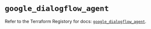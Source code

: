 # `google_dialogflow_agent`

Refer to the Terraform Registory for docs: [`google_dialogflow_agent`](https://registry.terraform.io/providers/hashicorp/google/4.63.0/docs/resources/dialogflow_agent).
